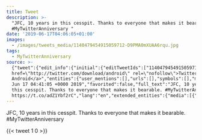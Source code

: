 ```yaml
---
title: Tweet
description: >-
  "JFC, 10 years in this cesspit. Thanks to everyone that makes it bearable.
  #MyTwitterAnniversary "
date: '2019-06-17T04:06:05+01:00'
images:
  - /images/tweets_media/1140479454915059712-D9PMA0mXUAA6rqu.jpg
tags:
  - MyTwitterAnniversary
source: >-
  {"tweet":{"edit_info":{"initial":{"editTweetIds":["1140479454915059712"],"editableUntil":"2019-06-17T05:41:05.792Z","editsRemaining":"5","isEditEligible":true}},"retweeted":false,"source":"<a
  href=\"http://twitter.com/download/android\" rel=\"nofollow\">Twitter for
  Android</a>","entities":{"user_mentions":[],"urls":[],"symbols":[],"media":[{"expanded_url":"https://twitter.com/toychicken/status/1140479454915059712/photo/1","indices":["96","119"],"url":"https://t.co/adZ1Ybf2rC","media_url":"http://pbs.twimg.com/media/D9PMA0mXUAA6rqu.jpg","id_str":"1140479445146488832","id":"1140479445146488832","media_url_https":"https://pbs.twimg.com/media/D9PMA0mXUAA6rqu.jpg","sizes":{"large":{"w":"1920","h":"1080","resize":"fit"},"thumb":{"w":"150","h":"150","resize":"crop"},"small":{"w":"680","h":"383","resize":"fit"},"medium":{"w":"1200","h":"675","resize":"fit"}},"type":"photo","display_url":"pic.twitter.com/adZ1Ybf2rC"}],"hashtags":[{"text":"MyTwitterAnniversary","indices":["74","95"]}]},"display_text_range":["0","119"],"favorite_count":"1","id_str":"1140479454915059712","truncated":false,"retweet_count":"0","id":"1140479454915059712","possibly_sensitive":false,"created_at":"Mon
  Jun 17 04:41:05 +0000 2019","favorited":false,"full_text":"JFC, 10 years in
  this cesspit. Thanks to everyone that makes it bearable. #MyTwitterAnniversary
  https://t.co/adZ1Ybf2rC","lang":"en","extended_entities":{"media":[{"expanded_url":"https://twitter.com/toychicken/status/1140479454915059712/photo/1","indices":["96","119"],"url":"https://t.co/adZ1Ybf2rC","media_url":"http://pbs.twimg.com/media/D9PMA0mXUAA6rqu.jpg","id_str":"1140479445146488832","id":"1140479445146488832","media_url_https":"https://pbs.twimg.com/media/D9PMA0mXUAA6rqu.jpg","sizes":{"large":{"w":"1920","h":"1080","resize":"fit"},"thumb":{"w":"150","h":"150","resize":"crop"},"small":{"w":"680","h":"383","resize":"fit"},"medium":{"w":"1200","h":"675","resize":"fit"}},"type":"photo","display_url":"pic.twitter.com/adZ1Ybf2rC"}]}}}
---
```

JFC, 10 years in this cesspit. Thanks to everyone that makes it bearable. #MyTwitterAnniversary 
    
{{< tweet 1 0 >}}
    
